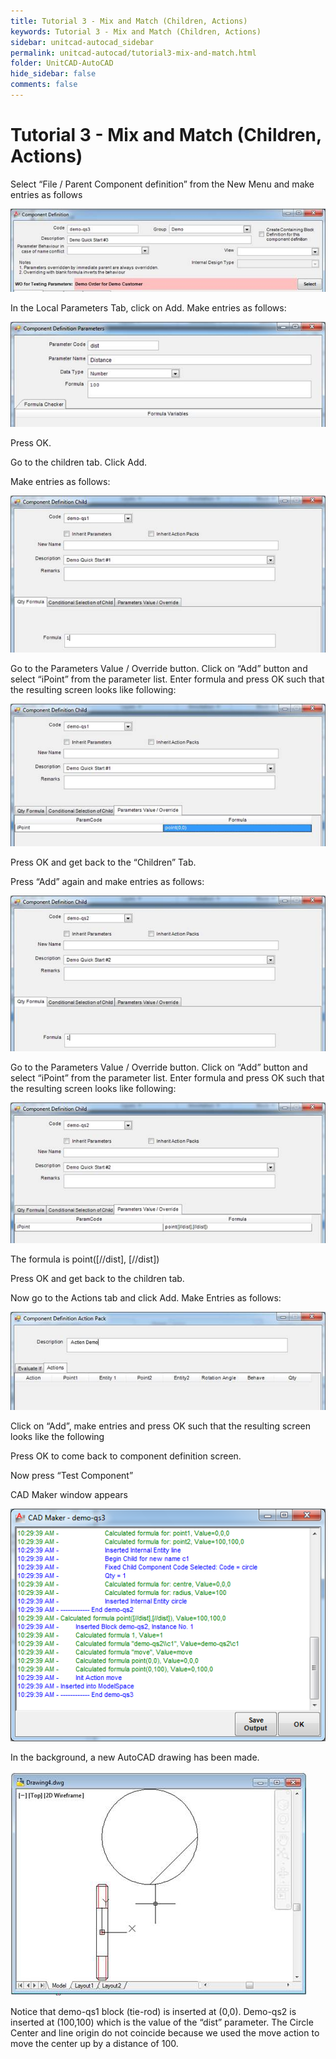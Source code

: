 ```yaml
---
title: Tutorial 3 - Mix and Match (Children, Actions)
keywords: Tutorial 3 - Mix and Match (Children, Actions)
sidebar: unitcad-autocad_sidebar
permalink: unitcad-autocad/tutorial3-mix-and-match.html
folder: UnitCAD-AutoCAD
hide_sidebar: false
comments: false
---
```

# Tutorial 3 - Mix and Match (Children, Actions)



Select “File / Parent Component definition” from the New Menu and make entries as follows

![](/images/tut3-component-def.jpg)


In the Local Parameters Tab, click on Add. Make entries as follows:

![](/images/tut3-component-def-para.jpg)

Press OK.

Go to the children tab. Click Add.

Make entries as follows:


![](/images/tut3-component-def-child.jpg)


Go to the Parameters Value / Override button. Click on “Add” button and select “iPoint” from the parameter list. Enter formula and press OK such that the resulting screen looks like following:

![](/images/tut3-component-def-child-add.jpg)

Press OK and get back to the “Children” Tab.

Press “Add” again and make entries as follows:


![](/images/tut3-component-def-child-add-again.jpg)


Go to the Parameters Value / Override button. Click on “Add” button and select “iPoint” from the parameter list. Enter formula and press OK such that the resulting screen looks like following:

![](/images/tut3-component-def-para-value.jpg)

The formula is point([//dist], [//dist])

Press OK and get back to the children tab.

Now go to the Actions tab and click Add. Make Entries as follows:

![](/images/component-definition-action-pack.jpg)

Click on “Add”, make entries and press OK such that the resulting screen looks like the following

Press OK to come back to component definition screen.

Now press “Test Component”

CAD Maker window appears

![](/images/cad-maker3.png)

In the background, a new AutoCAD drawing has been made.

![](/images/drawing4.jpg)

Notice that demo-qs1 block (tie-rod) is inserted at (0,0). Demo-qs2 is inserted at (100,100) which is the value of the “dist” parameter. The Circle Center and line origin do not coincide because we used the move action to move the center up by a distance of 100.
